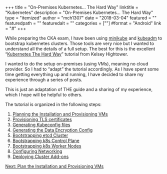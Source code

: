 +++
title = "On-Premises Kubernetes… The Hard Way"
linktitle = "Kubernetes"
description = "On-Premises Kubernetes… The Hard Way"
type = "itemized"
author = "mch1307"
date = "2018-03-04"
featured = ""
featuredpath = ""
featuredalt = ""
categories = [""]
#format = "Android"
link = "#"
+++

While preparing the CKA exam, I have been using [minikube][100] and [kubeadm][200] to bootstrap kubernetes clusters. Those tools are very nice but I wanted to understand all the details of a full setup. The best for this is the excellent &#8220;[Kubernetes The Hard Way][300]&#8221; tutorial from Kelsey Hightower.

I wanted to do the setup on-premises (using VMs), meaning no cloud provider. So I had to &#8220;adapt&#8221; the tutorial accordingly. As I have spent some time getting everything up and running, I have decided to share my experience through a series of posts.

This is just an adaptation of THE guide and a sharing of my experience, which I hope will be helpful to others.

The tutorial is organized in the following steps:

  1. [Planning the Installation and Provisioning VMs][1]
  2. [Provisioning TLS certificates][2]
  3. [Generating Kubeconfig files][3]
  4. [Generating the Data Encryption Config][4]
  5. [Bootstrapping etcd Cluster][5]
  6. [Bootstrapping k8s Control Plane][6]
  7. [Bootstrapping k8s Worker Nodes][7]
  8. [Configuring Networking][8]
  9. [Deploying Cluster Add-ons][9]

[Next: Plan the Installation and Provisioning VMs][1]

 [1]: /k8s-thw/thw1
 [2]: /k8s-thw/thw2
 [3]: /k8s-thw/thw3
 [4]: /k8s-thw/thw4
 [5]: /k8s-thw/thw5
 [6]: /k8s-thw/thw6
 [7]: /k8s-thw/thw7
 [8]: /k8s-thw/thw8
 [9]: /k8s-thw/thw9
 [100]: https://github.com/kubernetes/minikube
 [200]: https://kubernetes.io/docs/reference/setup-tools/kubeadm/kubeadm/
 [300]: https://github.com/kelseyhightower/kubernetes-the-hard-way
